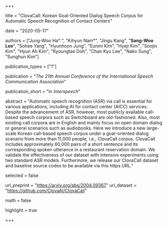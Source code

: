 +++

title = "ClovaCall: Korean Goal-Oriented Dialog Speech Corpus for Automatic Speech Recognition of Contact Centers"

date = "2020-05-17"

authors = ["Jung-Woo Ha* ", "Kihyun Nam*", "Jingu Kang", "**Sang-Woo Lee**", "Sohee Yang", "Hyunhoon Jung", "Eunmi Kim", "Hyeji Kim", "Soojin Kim", "Hyun Ah Kim", "Kyoungtae Doh", "Chan Kyu Lee", "Nako Sung", "Sunghun Kim"]

publication_types = ["1"]

publication = "*The 21th Annual Conference of the International Speech Communication Association*"

publication_short = "In *Interspeech*"

abstract = "Automatic speech recognition (ASR) via call is essential for various applications, including AI for contact center (AICC) services. Despite the advancement of ASR, however, most publicly available call-based speech corpora such as Switchboard are old-fashioned. Also, most existing call corpora are in English and mainly focus on open domain dialog or general scenarios such as audiobooks. Here we introduce a new large-scale Korean call-based speech corpus under a goal-oriented dialog scenario from more than 11,000 people, i.e., ClovaCall corpus. ClovaCall includes approximately 60,000 pairs of a short sentence and its corresponding spoken utterance in a restaurant reservation domain. We validate the effectiveness of our dataset with intensive experiments using two standard ASR models. Furthermore, we release our ClovaCall dataset and baseline source codes to be available via this https URL."

selected = false

url_preprint = "https://arxiv.org/abs/2004.09367"
url_dataset = "https://github.com/ClovaAI/ClovaCall"

math = false

highlight = true

+++
